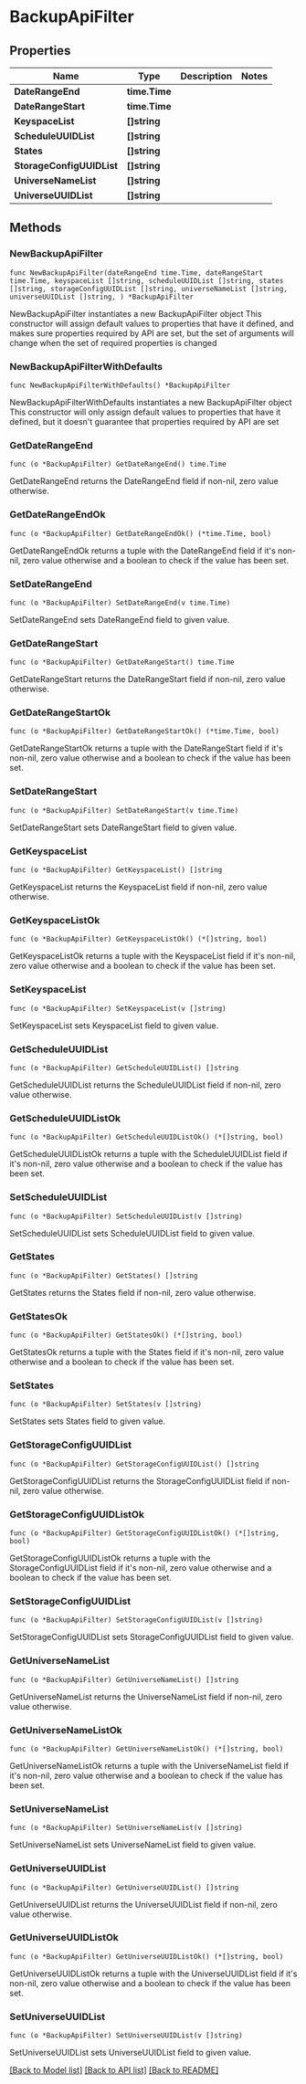 # BackupApiFilter

## Properties

Name | Type | Description | Notes
------------ | ------------- | ------------- | -------------
**DateRangeEnd** | **time.Time** |  | 
**DateRangeStart** | **time.Time** |  | 
**KeyspaceList** | **[]string** |  | 
**ScheduleUUIDList** | **[]string** |  | 
**States** | **[]string** |  | 
**StorageConfigUUIDList** | **[]string** |  | 
**UniverseNameList** | **[]string** |  | 
**UniverseUUIDList** | **[]string** |  | 

## Methods

### NewBackupApiFilter

`func NewBackupApiFilter(dateRangeEnd time.Time, dateRangeStart time.Time, keyspaceList []string, scheduleUUIDList []string, states []string, storageConfigUUIDList []string, universeNameList []string, universeUUIDList []string, ) *BackupApiFilter`

NewBackupApiFilter instantiates a new BackupApiFilter object
This constructor will assign default values to properties that have it defined,
and makes sure properties required by API are set, but the set of arguments
will change when the set of required properties is changed

### NewBackupApiFilterWithDefaults

`func NewBackupApiFilterWithDefaults() *BackupApiFilter`

NewBackupApiFilterWithDefaults instantiates a new BackupApiFilter object
This constructor will only assign default values to properties that have it defined,
but it doesn't guarantee that properties required by API are set

### GetDateRangeEnd

`func (o *BackupApiFilter) GetDateRangeEnd() time.Time`

GetDateRangeEnd returns the DateRangeEnd field if non-nil, zero value otherwise.

### GetDateRangeEndOk

`func (o *BackupApiFilter) GetDateRangeEndOk() (*time.Time, bool)`

GetDateRangeEndOk returns a tuple with the DateRangeEnd field if it's non-nil, zero value otherwise
and a boolean to check if the value has been set.

### SetDateRangeEnd

`func (o *BackupApiFilter) SetDateRangeEnd(v time.Time)`

SetDateRangeEnd sets DateRangeEnd field to given value.


### GetDateRangeStart

`func (o *BackupApiFilter) GetDateRangeStart() time.Time`

GetDateRangeStart returns the DateRangeStart field if non-nil, zero value otherwise.

### GetDateRangeStartOk

`func (o *BackupApiFilter) GetDateRangeStartOk() (*time.Time, bool)`

GetDateRangeStartOk returns a tuple with the DateRangeStart field if it's non-nil, zero value otherwise
and a boolean to check if the value has been set.

### SetDateRangeStart

`func (o *BackupApiFilter) SetDateRangeStart(v time.Time)`

SetDateRangeStart sets DateRangeStart field to given value.


### GetKeyspaceList

`func (o *BackupApiFilter) GetKeyspaceList() []string`

GetKeyspaceList returns the KeyspaceList field if non-nil, zero value otherwise.

### GetKeyspaceListOk

`func (o *BackupApiFilter) GetKeyspaceListOk() (*[]string, bool)`

GetKeyspaceListOk returns a tuple with the KeyspaceList field if it's non-nil, zero value otherwise
and a boolean to check if the value has been set.

### SetKeyspaceList

`func (o *BackupApiFilter) SetKeyspaceList(v []string)`

SetKeyspaceList sets KeyspaceList field to given value.


### GetScheduleUUIDList

`func (o *BackupApiFilter) GetScheduleUUIDList() []string`

GetScheduleUUIDList returns the ScheduleUUIDList field if non-nil, zero value otherwise.

### GetScheduleUUIDListOk

`func (o *BackupApiFilter) GetScheduleUUIDListOk() (*[]string, bool)`

GetScheduleUUIDListOk returns a tuple with the ScheduleUUIDList field if it's non-nil, zero value otherwise
and a boolean to check if the value has been set.

### SetScheduleUUIDList

`func (o *BackupApiFilter) SetScheduleUUIDList(v []string)`

SetScheduleUUIDList sets ScheduleUUIDList field to given value.


### GetStates

`func (o *BackupApiFilter) GetStates() []string`

GetStates returns the States field if non-nil, zero value otherwise.

### GetStatesOk

`func (o *BackupApiFilter) GetStatesOk() (*[]string, bool)`

GetStatesOk returns a tuple with the States field if it's non-nil, zero value otherwise
and a boolean to check if the value has been set.

### SetStates

`func (o *BackupApiFilter) SetStates(v []string)`

SetStates sets States field to given value.


### GetStorageConfigUUIDList

`func (o *BackupApiFilter) GetStorageConfigUUIDList() []string`

GetStorageConfigUUIDList returns the StorageConfigUUIDList field if non-nil, zero value otherwise.

### GetStorageConfigUUIDListOk

`func (o *BackupApiFilter) GetStorageConfigUUIDListOk() (*[]string, bool)`

GetStorageConfigUUIDListOk returns a tuple with the StorageConfigUUIDList field if it's non-nil, zero value otherwise
and a boolean to check if the value has been set.

### SetStorageConfigUUIDList

`func (o *BackupApiFilter) SetStorageConfigUUIDList(v []string)`

SetStorageConfigUUIDList sets StorageConfigUUIDList field to given value.


### GetUniverseNameList

`func (o *BackupApiFilter) GetUniverseNameList() []string`

GetUniverseNameList returns the UniverseNameList field if non-nil, zero value otherwise.

### GetUniverseNameListOk

`func (o *BackupApiFilter) GetUniverseNameListOk() (*[]string, bool)`

GetUniverseNameListOk returns a tuple with the UniverseNameList field if it's non-nil, zero value otherwise
and a boolean to check if the value has been set.

### SetUniverseNameList

`func (o *BackupApiFilter) SetUniverseNameList(v []string)`

SetUniverseNameList sets UniverseNameList field to given value.


### GetUniverseUUIDList

`func (o *BackupApiFilter) GetUniverseUUIDList() []string`

GetUniverseUUIDList returns the UniverseUUIDList field if non-nil, zero value otherwise.

### GetUniverseUUIDListOk

`func (o *BackupApiFilter) GetUniverseUUIDListOk() (*[]string, bool)`

GetUniverseUUIDListOk returns a tuple with the UniverseUUIDList field if it's non-nil, zero value otherwise
and a boolean to check if the value has been set.

### SetUniverseUUIDList

`func (o *BackupApiFilter) SetUniverseUUIDList(v []string)`

SetUniverseUUIDList sets UniverseUUIDList field to given value.



[[Back to Model list]](../README.md#documentation-for-models) [[Back to API list]](../README.md#documentation-for-api-endpoints) [[Back to README]](../README.md)


